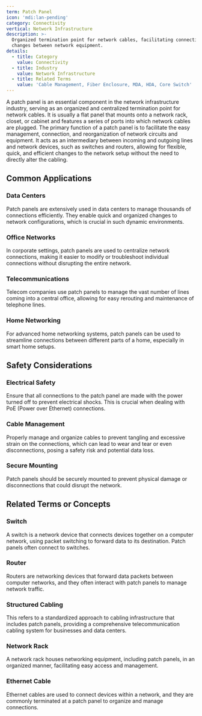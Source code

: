 ```yaml
---
term: Patch Panel
icon: 'mdi:lan-pending'
category: Connectivity
vertical: Network Infrastructure
description: >-
  Organized termination point for network cables, facilitating connections and
  changes between network equipment.
details:
  - title: Category
    value: Connectivity
  - title: Industry
    value: Network Infrastructure
  - title: Related Terms
    value: 'Cable Management, Fiber Enclosure, MDA, HDA, Core Switch'
---
```

A patch panel is an essential component in the network infrastructure industry, serving as an organized and centralized termination point for network cables. It is usually a flat panel that mounts onto a network rack, closet, or cabinet and features a series of ports into which network cables are plugged. The primary function of a patch panel is to facilitate the easy management, connection, and reorganization of network circuits and equipment. It acts as an intermediary between incoming and outgoing lines and network devices, such as switches and routers, allowing for flexible, quick, and efficient changes to the network setup without the need to directly alter the cabling.

## Common Applications

### Data Centers
Patch panels are extensively used in data centers to manage thousands of connections efficiently. They enable quick and organized changes to network configurations, which is crucial in such dynamic environments.

### Office Networks
In corporate settings, patch panels are used to centralize network connections, making it easier to modify or troubleshoot individual connections without disrupting the entire network.

### Telecommunications
Telecom companies use patch panels to manage the vast number of lines coming into a central office, allowing for easy rerouting and maintenance of telephone lines.

### Home Networking
For advanced home networking systems, patch panels can be used to streamline connections between different parts of a home, especially in smart home setups.

## Safety Considerations

### Electrical Safety
Ensure that all connections to the patch panel are made with the power turned off to prevent electrical shocks. This is crucial when dealing with PoE (Power over Ethernet) connections.

### Cable Management
Properly manage and organize cables to prevent tangling and excessive strain on the connections, which can lead to wear and tear or even disconnections, posing a safety risk and potential data loss.

### Secure Mounting
Patch panels should be securely mounted to prevent physical damage or disconnections that could disrupt the network.

## Related Terms or Concepts

### Switch
A switch is a network device that connects devices together on a computer network, using packet switching to forward data to its destination. Patch panels often connect to switches.

### Router
Routers are networking devices that forward data packets between computer networks, and they often interact with patch panels to manage network traffic.

### Structured Cabling
This refers to a standardized approach to cabling infrastructure that includes patch panels, providing a comprehensive telecommunication cabling system for businesses and data centers.

### Network Rack
A network rack houses networking equipment, including patch panels, in an organized manner, facilitating easy access and management.

### Ethernet Cable
Ethernet cables are used to connect devices within a network, and they are commonly terminated at a patch panel to organize and manage connections.
